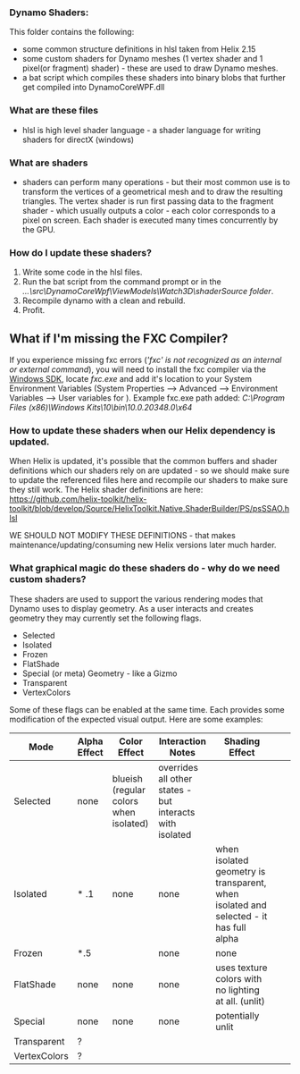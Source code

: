 ### Dynamo Shaders:

This folder contains the following:
* some common structure definitions in hlsl taken from Helix 2.15
* some custom shaders for Dynamo meshes (1 vertex shader and 1 pixel(or fragment) shader) - these are used to draw Dynamo meshes.
* a bat script which compiles these shaders into binary blobs that further get compiled into DynamoCoreWPF.dll

### What are these files

* hlsl is high level shader language - a shader language for writing shaders for directX (windows)

### What are shaders

* shaders can perform many operations - but their most common use is to transform the vertices of a geometrical mesh and to draw the resulting triangles. The vertex shader is run first passing data to the fragment shader - which usually outputs a color - each color corresponds to a pixel on screen. Each shader is executed many times concurrently by the GPU.

### How do I update these shaders?

1. Write some code in the hlsl files.
2. Run the bat script from the command prompt or in the _...\src\DynamoCoreWpf\ViewModels\Watch3D\shaderSource folder_.
3. Recompile dynamo with a clean and rebuild.
4. Profit.

## What if I'm missing the FXC Compiler? 

If you experience missing fxc errors (_'fxc' is not recognized as an internal or external command_), you will need to install the fxc compiler via the [Windows SDK](https://developer.microsoft.com/en-us/windows/downloads/sdk-archive/), locate _fxc.exe_ and add it's location to your System Environment Variables (System Properties --> Advanced --> Environment Variables --> User variables for <username>). Example fxc.exe path added: _C:\Program Files (x86)\Windows Kits\10\bin\10.0.20348.0\x64_

### How to update these shaders when our Helix dependency is updated.

When Helix is updated, it's possible that the common buffers and shader definitions which our shaders rely on are updated - 
so we should make sure to update the referenced files here and recompile our shaders to make sure they still work.
The Helix shader definitions are here:
https://github.com/helix-toolkit/helix-toolkit/blob/develop/Source/HelixToolkit.Native.ShaderBuilder/PS/psSSAO.hlsl

WE SHOULD NOT MODIFY THESE DEFINITIONS - that makes maintenance/updating/consuming new Helix versions later much harder.

### What graphical magic do these shaders do - why do we need custom shaders?

These shaders are used to support the various rendering modes that Dynamo uses to display geometry. As a user interacts and creates geometry they may currently set the following flags.

* Selected
* Isolated
* Frozen
* FlatShade
* Special (or meta) Geometry - like a Gizmo
* Transparent
* VertexColors

Some of these flags can be enabled at the same time.
Each provides some modification of the expected visual output.
Here are some examples:

|  Mode | Alpha Effect  | Color Effect  | Interaction Notes  | Shading Effect   |   |   |
|---|---|---|---|---|---|---|
| Selected  | none  | blueish (regular colors when isolated)  |  overrides all other states - but interacts with isolated |   |   |   |
| Isolated  | * .1  | none  | none  | when isolated geometry is transparent,  when isolated  and selected - it has full alpha |   |   |
| Frozen  | *.5  |  | none  | none  |   |   |
| FlatShade  | none | none  |  none | uses texture colors with no lighting at all. (unlit)  |   |   |
| Special  | none  |  none  | none  | potentially unlit  |   |   |
| Transparent| ?  |   |   |   |   |   |
| VertexColors | ?  |   |   |   |   |   |

